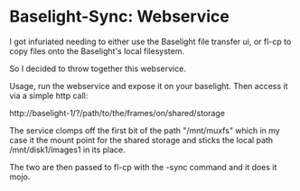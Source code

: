 Baselight-Sync: Webservice
==========================

I got infuriated needing to either use the Baselight file transfer ui, or fl-cp
to copy files onto the Baselight's local filesystem.

So I decided to throw together this webservice.

Usage, run the webservice and expose it on your baselight. Then access it via
a simple http call:

http://baselight-1/?/path/to/the/frames/on/shared/storage

The service clomps off the first bit of the path "/mnt/muxfs" which in my case it the mount point
for the shared storage and sticks the local path /mnt/disk1/images1 in its place.

The two are then passed to fl-cp with the -sync command and it does it mojo.

